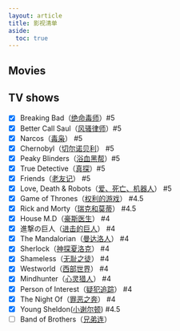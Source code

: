 ```yaml
---
layout: article
title: 影视清单
aside:
  toc: true
---
```



## Movies


## TV shows

- [x] Breaking Bad（[绝命毒师](https://movie.douban.com/subject/2373195/)）#5
- [x] Better Call Saul（[风骚律师](https://movie.douban.com/subject/25726259/)）#5
- [x] Narcos（[毒枭](https://movie.douban.com/subject/25850640/)） #5
- [x] Chernobyl（[切尔诺贝利](https://movie.douban.com/subject/27098632/)） #5
- [x] Peaky Blinders（[浴血黑帮](https://movie.douban.com/subject/11577091/)）#5
- [x] True Detective（[真探](https://movie.douban.com/subject/10748120/)）#5
- [x] Friends（[老友记](https://movie.douban.com/subject/1393859/)） #5
- [x] Love, Death & Robots（[爱、死亡、机器人](https://movie.douban.com/subject/30424374/)） #5
- [x] Game of Thrones（[权利的游戏](https://movie.douban.com/subject/3016187/)） #4.5
- [x] Rick and Morty（[瑞克和莫蒂](https://movie.douban.com/subject/11537954/)） #4.5
- [x] House M.D（[豪斯医生](https://movie.douban.com/subject/1442129/)） #4
- [x] 進撃の巨人（[进击的巨人](https://movie.douban.com/subject/23748525/)） #4
- [x] The Mandalorian（[曼达洛人](https://movie.douban.com/subject/30344167/)） #4
- [x] Sherlock（[神探夏洛克](https://movie.douban.com/subject/3986493/)） #4
- [x] Shameless（[无耻之徒](https://movie.douban.com/subject/4729738/)） #4
- [x] Westworld（[西部世界](https://movie.douban.com/subject/2338055/)） #4
- [x] Mindhunter（[心灵猎人](https://movie.douban.com/subject/26691486/)） #4
- [x] Person of Interest（[疑犯追踪](https://movie.douban.com/subject/5980670/)） #4
- [x] The Night Of（[罪恶之奔](https://movie.douban.com/subject/20558374/)） #4
- [x] Young Sheldon([小谢尔顿](https://movie.douban.com/subject/26910060/)) #4.5
- [ ] Band of Brothers（[兄弟连](https://movie.douban.com/subject/1307847/)）
